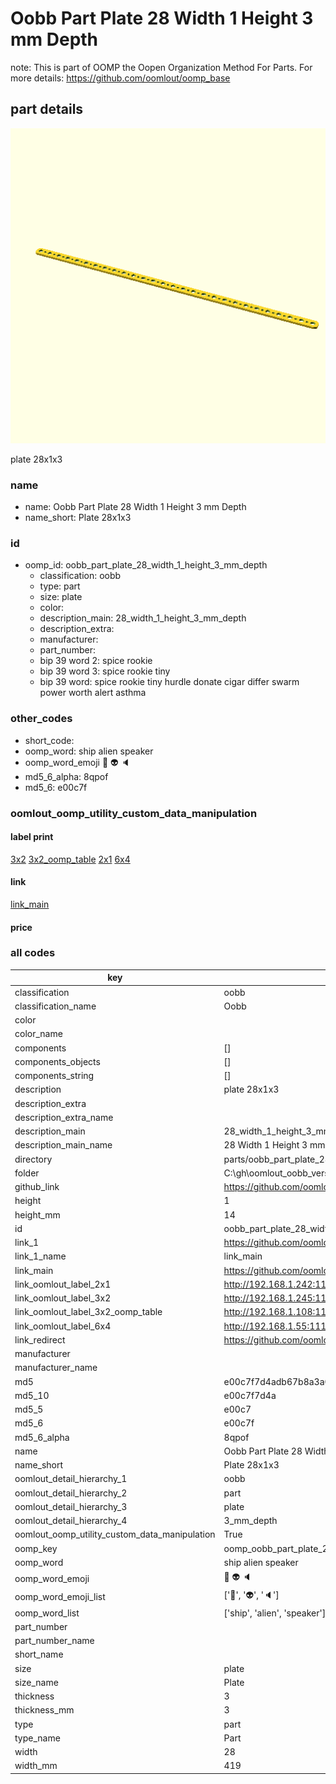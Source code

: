 # Oobb Part Plate 28 Width 1 Height 3 mm Depth  

note: This is part of OOMP the Oopen Organization Method For Parts. For more details: https://github.com/oomlout/oomp_base

##  part details
  

[![](3dpr.png)](3dpr.png)

plate 28x1x3



### name
* name: Oobb Part Plate 28 Width 1 Height 3 mm Depth
* name_short: Plate 28x1x3 
### id
* oomp_id: oobb_part_plate_28_width_1_height_3_mm_depth
  * classification: oobb
  * type: part
  * size: plate
  * color: 
  * description_main: 28_width_1_height_3_mm_depth
  * description_extra: 
  * manufacturer: 
  * part_number: 
  * bip 39 word 2: spice rookie
  * bip 39 word 3: spice rookie tiny
  * bip 39 word: spice rookie tiny hurdle donate cigar differ swarm power worth alert asthma

### other_codes
* short_code: 
* oomp_word: ship alien speaker
* oomp_word_emoji :ship: :alien: :speaker:
* md5_6_alpha: 8qpof
* md5_6: e00c7f






### oomlout_oomp_utility_custom_data_manipulation
#### label print
[3x2](http://192.168.1.245:1112/?label=oomp%208qpof)
[3x2_oomp_table](http://192.168.1.108:1112/?label=oomp%208qpof)
[2x1](http://192.168.1.242:1112/?label=oomp%208qpof)
[6x4](http://192.168.1.55:1112/?label=oomp%208qpof)    

#### link

[link_main](https://github.com/oomlout/oomlout_oobb_version_4_generated_parts/tree/main/navigation_oomp/oobb/part/plate/28_width_1_height_3_mm_depth/part)                              

#### price







### all codes 
| key | value |  
| --- | --- |  
| classification | oobb |  
| classification_name | Oobb |  
| color |  |  
| color_name |  |  
| components | [] |  
| components_objects | [] |  
| components_string | [] |  
| description | plate 28x1x3 |  
| description_extra |  |  
| description_extra_name |  |  
| description_main | 28_width_1_height_3_mm_depth |  
| description_main_name | 28 Width 1 Height 3 mm Depth |  
| directory | parts/oobb_part_plate_28_width_1_height_3_mm_depth |  
| folder | C:\gh\oomlout_oobb_version_4_generated_parts\parts\oobb_part_plate_28_width_1_height_3_mm_depth |  
| github_link | https://github.com/oomlout/oomlout_oomp_part_src/tree/main/parts/oobb_part_plate_28_width_1_height_3_mm_depth |  
| height | 1 |  
| height_mm | 14 |  
| id | oobb_part_plate_28_width_1_height_3_mm_depth |  
| link_1 | https://github.com/oomlout/oomlout_oobb_version_4_generated_parts/tree/main/navigation_oomp/oobb/part/plate/28_width_1_height_3_mm_depth/part |  
| link_1_name | link_main |  
| link_main | https://github.com/oomlout/oomlout_oobb_version_4_generated_parts/tree/main/navigation_oomp/oobb/part/plate/28_width_1_height_3_mm_depth/part |  
| link_oomlout_label_2x1 | http://192.168.1.242:1112/?label=oomp%208qpof |  
| link_oomlout_label_3x2 | http://192.168.1.245:1112/?label=oomp%208qpof |  
| link_oomlout_label_3x2_oomp_table | http://192.168.1.108:1112/?label=oomp%208qpof |  
| link_oomlout_label_6x4 | http://192.168.1.55:1112/?label=oomp%208qpof |  
| link_redirect | https://github.com/oomlout/oomlout_oobb_version_4_generated_parts/tree/main/parts/oobb_plate_28_01_03 |  
| manufacturer |  |  
| manufacturer_name |  |  
| md5 | e00c7f7d4adb67b8a3a086f9c4eef68c |  
| md5_10 | e00c7f7d4a |  
| md5_5 | e00c7 |  
| md5_6 | e00c7f |  
| md5_6_alpha | 8qpof |  
| name | Oobb Part Plate 28 Width 1 Height 3 mm Depth |  
| name_short | Plate 28x1x3  |  
| oomlout_detail_hierarchy_1 | oobb |  
| oomlout_detail_hierarchy_2 | part |  
| oomlout_detail_hierarchy_3 | plate |  
| oomlout_detail_hierarchy_4 | 3_mm_depth |  
| oomlout_oomp_utility_custom_data_manipulation | True |  
| oomp_key | oomp_oobb_part_plate_28_width_1_height_3_mm_depth |  
| oomp_word | ship alien speaker |  
| oomp_word_emoji | :ship: :alien: :speaker: |  
| oomp_word_emoji_list | [':ship:', ':alien:', ':speaker:'] |  
| oomp_word_list | ['ship', 'alien', 'speaker'] |  
| part_number |  |  
| part_number_name |  |  
| short_name |  |  
| size | plate |  
| size_name | Plate |  
| thickness | 3 |  
| thickness_mm | 3 |  
| type | part |  
| type_name | Part |  
| width | 28 |  
| width_mm | 419 |  
